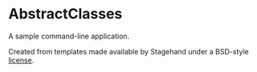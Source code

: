 # AbstractClasses

A sample command-line application.

Created from templates made available by Stagehand under a BSD-style
[license](https://github.com/dart-lang/stagehand/blob/master/LICENSE).
